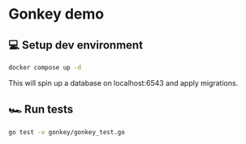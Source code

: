 # Gonkey demo

## 💻 Setup dev environment

```bash
docker compose up -d
```
This will spin up a database on localhost:6543 and apply migrations.

## 🏎 Run tests
```bash
go test -v gonkey/gonkey_test.go
```
